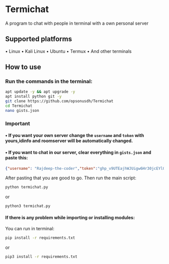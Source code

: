 # Termichat
A program to chat with people in terminal with a own personal server

## Supported platforms
• Linux
• Kali Linux
• Ubuntu
• Termux
• And other terminals
## How to use
### Run the commands in the terminal:


```bash
apt update -y && apt upgrade -y
apt install python git -y
git clone https://github.com/opsonusdh/Termichat
cd Termichat
nano gists.json
```

### Important
#### • If you want your own server change the `username` and `token` with yours,idinfo and roomserver will be automatically changed.
#### • If you want to chat in our server, clear everything in `gists.json` and paste this: 
```json
{"username": "Rajdeep-the-coder","token":"ghp_v9UTEajhWJUigw6Hr30jcEYlQzmG2a58Wo","idinfo":"ff1cbad1182e8a20ede404f95e1ed57d","roomserver":"bb9da035c1079abeba0f181dd33514ae"}
```
After pasting that you are good to go.
Then run the main script:
```bash
python termichat.py
```
or
```bash
python3 termichat.py
```
#### If there is any problem while importing or installing modules:
You can run in terminal:
```bash
pip install -r requirements.txt
```
or
```bash
pip3 install -r requirements.txt
```
